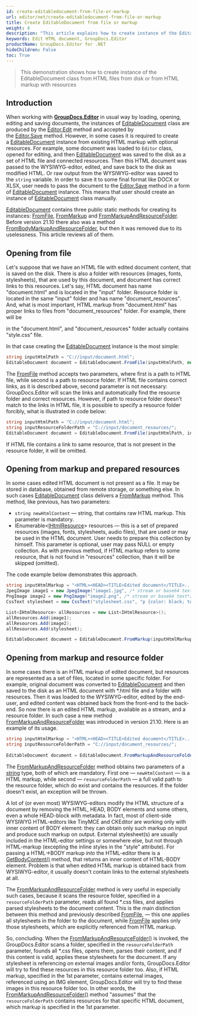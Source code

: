 ```yaml
---
id: create-editabledocument-from-file-or-markup
url: editor/net/create-editabledocument-from-file-or-markup
title: Create EditableDocument from file or markup
weight: 4
description: "This article explains how to create instance of the EditableDocument class from HTML files from disk or from HTML markup with resources using GroupDocs.Editor for .NET API."
keywords: Edit HTML document, GroupDocs.Editor
productName: GroupDocs.Editor for .NET
hideChildren: False
toc: True
---
```

> This demonstration shows how to create instance of the EditableDocument class from HTML files from disk or from HTML markup with resources

## Introduction

When working with [**GroupDocs.Editor**](https://products.groupdocs.com/editor/net) in usual way by loading, opening, editing and saving documents, the instances of [EditableDocument](https://apireference.groupdocs.com/net/editor/groupdocs.editor/editabledocument) class are produced by the [Editor.Edit](https://apireference.groupdocs.com/net/editor/groupdocs.editor/editor/methods/edit/index) method and accepted by the [Editor.Save](https://apireference.groupdocs.com/net/editor/groupdocs.editor/editor/methods/save/index) method. However, in some cases it is required to create a [EditableDocument](https://apireference.groupdocs.com/net/editor/groupdocs.editor/editabledocument) instance from existing HTML markup with optional resources. For example, some document was loaded to `Editor` class, opened for editing, and then [EditableDocument](https://apireference.groupdocs.com/net/editor/groupdocs.editor/editabledocument) was saved to the disk as a set of HTML file and connected resources. Then this HTML document was passed to the WYSIWYG-editor, edited, and save back to the disk as modified HTML. Or raw output from the WYSIWYG-editor was saved to the `string` variable. In order to save it to some final format like DOCX or XLSX, user needs to pass the document to the [Editor.Save](https://apireference.groupdocs.com/net/editor/groupdocs.editor/editor/methods/save/index) method in a form of [EditableDocument](https://apireference.groupdocs.com/net/editor/groupdocs.editor/editabledocument) instance. This means that user should create an instance of [EditableDocument](https://apireference.groupdocs.com/net/editor/groupdocs.editor/editabledocument) class manually.

[EditableDocument](https://apireference.groupdocs.com/net/editor/groupdocs.editor/editabledocument) contains three public static methods for creating its instances: [FromFile](https://apireference.groupdocs.com/net/editor/groupdocs.editor/editabledocument/methods/fromfile), [FromMarkup](https://apireference.groupdocs.com/net/editor/groupdocs.editor/editabledocument/methods/frommarkup) and [FromMarkupAndResourceFolder](https://apireference.groupdocs.com/editor/net/groupdocs.editor/editabledocument/methods/frommarkupandresourcefolder). Before version 21.10 there also was a method [FromBodyMarkupAndResourceFolder](https://apireference.groupdocs.com/net/editor/groupdocs.editor/editabledocument/methods/frombodymarkupandresourcefolder), but then it was removed due to its uselessness. This article reviews all of them.

## Opening from file

Let's suppose that we have an HTML file with edited document content, that is saved on the disk. There is also a folder with resources (images, fonts, stylesheets), that are used by this document, and document has correct links to this resources. Let's say, HTML document has name "document.html" and is located in the "input" folder. Resource folder is located in the same "input" folder and has name "document\_resources". And, what is most important, HTML markup from "document.html" has proper links to files from "document\_resources" folder. For example, there will be

<link rel = "stylesheet" type = "text/css" href = "document\_resources/style.css" />

in the "document.html", and "document\_resources" folder actually contains "style.css" file.

In that case creating the [EditableDocument](https://apireference.groupdocs.com/net/editor/groupdocs.editor/editabledocument) instance is the most simple:

```csharp
string inputHtmlPath = "C://input/document.html";
EditableDocument document = EditableDocument.FromFile(inputHtmlPath, null);
```

The [FromFile](https://apireference.groupdocs.com/net/editor/groupdocs.editor/editabledocument/methods/fromfile) method accepts two parameters, where first is a path to HTML file, while second is a path to resource folder. If HTML file contains correct links, as it is described above, second parameter is not necessary: GroupDocs.Editor will scan the links and automatically find the resource folder and correct resources. However, if path to resource folder doesn't match to the links in HTML file, it is possible to specify a resource folder forcibly, what is illustrated in code below:

```csharp
string inputHtmlPath = "C://input/document.html";
string inputResourceFolderPath = "C://input/document_resources/";
EditableDocument document = EditableDocument.FromFile(inputHtmlPath, inputResourceFolderPath);
```

If HTML file contains a link to same resource, that is not present in the resource folder, it will be omitted.

## Opening from markup and prepared resources

In some cases edited HTML document is not present as a file. It may be stored in database, obtained from remote storage, or something else. In such cases [EditableDocument](https://apireference.groupdocs.com/net/editor/groupdocs.editor/editabledocument) class delivers a [FromMarkup](https://apireference.groupdocs.com/net/editor/groupdocs.editor/editabledocument/methods/frommarkup) method. This method, like previous, has two parameters:

* `string newHtmlContent` — string, that contains raw HTML markup. This parameter is mandatory.
* IEnumerable<[IHtmlResource](https://apireference.groupdocs.com/net/editor/groupdocs.editor.htmlcss.resources/ihtmlresource)> resources — this is a set of prepared resources (images, fonts, stylesheets, audio files), that are used or may be used in the HTML document. User needs to prepare this collection by himself. This parameter is optional, user may pass NULL or empty collection. As with previous method, if HTML markup refers to some resource, that is not found in "resources" collection, than it will be skipped (omitted).

The code example below demonstrates this approach.

```csharp
string inputHtmlMarkup = "<HTML><HEAD><TITLE>Edited document</TITLE>.....";
JpegImage image1 = new JpegImage("image1.jpg", /* stream or base64 text*/);
PngImage image2 = new PngImage("image2.png", /* stream or base64 text*/);
CssText stylesheet = new CssText("stylesheet.css", "p {color: black; text-align: left; }......", System.Text.Encoding.UTF8);

List<IHtmlResource> allResources = new List<IHtmlResource>();
allResources.Add(image1);
allResources.Add(image2);
allResources.Add(stylesheet);

EditableDocument document = EditableDocument.FromMarkup(inputHtmlMarkup, allResources);
```

## Opening from markup and resource folder

In some cases there is an HTML markup of edited document, but resources are represented as a set of files, located in some specific folder. For example, original document was converted to [EditableDocument](https://apireference.groupdocs.com/net/editor/groupdocs.editor/editabledocument) and then saved to the disk as an HTML document with *.html file and a folder with resources. Then it was loaded to the WYSIWYG-editor, edited by the end-user, and edited content was obtained back from the front-end to the back-end. So now there is an edited HTML markup, available as a stream, and a resource folder. In such case a new method [FromMarkupAndResourceFolder](https://apireference.groupdocs.com/editor/net/groupdocs.editor/editabledocument/methods/frommarkupandresourcefolder) was introduced in version 21.10. Here is an example of its usage.

```csharp
string inputHtmlMarkup = "<HTML><HEAD><TITLE>Edited document</TITLE>.....";
string inputResourceFolderPath = "C://input/document_resources/";
  
EditableDocument document = EditableDocument.FromMarkupAndResourceFolder inputHtmlMarkup, inputResourceFolderPath);
```

The [FromMarkupAndResourceFolder](https://apireference.groupdocs.com/editor/net/groupdocs.editor/editabledocument/methods/frommarkupandresourcefolder) method obtains two parameters of a [string](https://docs.microsoft.com/en-us/dotnet/api/system.string?view=net-5.0) type, both of which are mandatory. First one — `newHtmlContent` —  is a HTML markup, while second — `resourceFolderPath` — a full valid path to the resource folder, which do exist and contains the resources. If the folder doesn't exist, an exception will be thrown.

A lot of (or even most) WYSIWYG-editors modify the HTML structure of a document by removing the HTML, HEAD, BODY elements and some others, even a whole HEAD-block with metadata. In fact, most of client-side WYSIWYG HTML-editors like TinyMCE and CKEditor are working only with inner content of BODY element: they can obtain only such markup on input and produce such markup on output. External stylesheet(s) are usually included in the HTML-editor settings or somewhere else, but not through HTML-markup (excepting the inline styles in the "style" attribute). For passing a HTML->BODY markup _into_ the HTML-editor there is a [GetBodyContent()](https://apireference.groupdocs.com/net/editor/groupdocs.editor/editabledocument/methods/getbodycontent) method, that returns an inner content of HTML-BODY element. Problem is that when edited HTML markup is obtained back from WYSIWYG-editor, it usually doesn't contain links to the external stylesheets at all.

The [FromMarkupAndResourceFolder](https://apireference.groupdocs.com/editor/net/groupdocs.editor/editabledocument/methods/frommarkupandresourcefolder) method is very useful in especially such cases, because it scans the resource folder, specified in a `resourceFolderPath` parameter, reads all found *.css files, and applies parsed stylesheets to the document content. This is the main distinction between this method and previously described [FromFile](https://apireference.groupdocs.com/net/editor/groupdocs.editor/editabledocument/methods/fromfile), — this one applies all stylesheets in the folder to the document, while [FromFile](https://apireference.groupdocs.com/net/editor/groupdocs.editor/editabledocument/methods/fromfile) applies only those stylesheets, which are explicitly referenced from HTML markup.

So, concluding. When the [FromMarkupAndResourceFolder()](https://apireference.groupdocs.com/editor/net/groupdocs.editor/editabledocument/methods/frommarkupandresourcefolder) is invoked, the GroupDocs.Editor scans a folder, specified in the `resourceFolderPath` parameter, founds all *.css files, opens them, parses their content, and if this content is valid, applies these stylesheets for the document. If any stylesheet is referencing on external images and/or fonts, GroupDocs.Editor will try to find these resources in this resource folder too. Also, if HTML markup, specified in the 1st parameter, contains external images, referenced using an IMG element, GroupDocs.Editor will try to find these images in this resource folder too. In other words, the [FromMarkupAndResourceFolder()](https://apireference.groupdocs.com/editor/net/groupdocs.editor/editabledocument/methods/frommarkupandresourcefolder) method "assumes" that the `resourceFolderPath` contains resources for that specific HTML document, which markup is specified in the 1st parameter.
